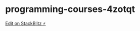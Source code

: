 # programming-courses-4zotqt

[Edit on StackBlitz ⚡️](https://stackblitz.com/edit/programming-courses-4zotqt)